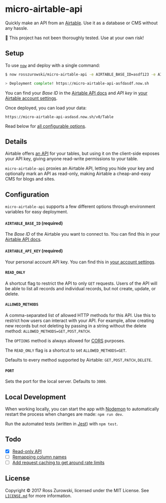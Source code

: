 # micro-airtable-api

Quickly make an API from an [Airtable](https://airtable.com/). Use it as a database or CMS without any hassle.

:construction: This project has not been thoroughly tested. Use at your own risk!

## Setup

To use [`now`](https://now.sh/) and deploy with a single command:

```bash
$ now rosszurowski/micro-airtable-api -e AIRTABLE_BASE_ID=asdf123 -e AIRTABLE_API_KEY=xyz123

> Deployment complete! https://micro-airtable-api-asfdasdf.now.sh
```

You can find your _Base ID_ in the [Airtable API docs](https://airtable.com/api) and _API key_ in [your Airtable account settings](https://airtable.com/account).

Once deployed, you can load your data:

```
https://micro-airtable-api-asdasd.now.sh/v0/Table
```

Read below for [all configurable options](#configuration).

## Details

Airtable offers [an API](https://airtable.com/api) for your tables, but using it on the client-side exposes your API key, giving anyone read-write permissions to your table.

`micro-airtable-api` proxies an Airtable API, letting you hide your key and optionally mark an API as read-only, making Airtable a cheap-and-easy CMS for blogs and sites.

## Configuration

`micro-airtable-api` supports a few different options through environment variables for easy deployment.

#### `AIRTABLE_BASE_ID` (required)

The _Base ID_ of the Airtable you want to connect to. You can find this in your [Airtable API docs](https://airtable.com/api).

#### `AIRTABLE_API_KEY` (required)

Your personal account API key. You can find this in [your account settings](https://airtable.com/account).

#### `READ_ONLY`

A shortcut flag to restrict the API to only `GET` requests. Users of the API will be able to list all records and individual records, but not create, update, or delete.

#### `ALLOWED_METHODS`

A comma-separated list of allowed HTTP methods for this API. Use this to restrict how users can interact with your API. For example, allow creating new records but not deleting by passing in a string without the delete method: `ALLOWED_METHODS=GET,POST,PATCH`.

The `OPTIONS` method is always allowed for [CORS](https://developer.mozilla.org/en-US/docs/Web/HTTP/CORS) purposes.

The `READ_ONLY` flag is a shortcut to set `ALLOWED_METHODS=GET`.

Defaults to every method supported by Airtable: `GET,POST,PATCH,DELETE`.

#### `PORT`

Sets the port for the local server. Defaults to `3000`.

## Local Development

When working locally, you can start the app with [Nodemon](https://www.npmjs.com/package/nodemon) to automatically restart the process when changes are made: `npm run dev`.

Run the automated tests (written in [Jest](https://jestjs.io/en/)) with `npm test`.

## Todo

- [x] [Read-only API](https://github.com/rosszurowski/micro-airtable-api/issues/2)
- [ ] [Remapping column names](https://github.com/rosszurowski/micro-airtable-api/issues/3)
- [ ] [Add request caching to get around rate limits](https://github.com/rosszurowski/micro-airtable-api/issues/5)

## License

Copyright ©️ 2017 Ross Zurowski, licensed under the MIT License. See [`LICENSE.md`](https://github.com/rosszurowski/micro-airtable-api/blob/master/LICENSE.md) for more information.
